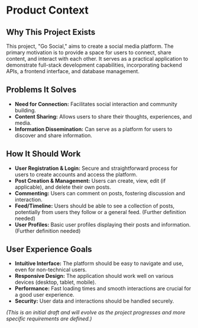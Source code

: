 # Product Context

## Why This Project Exists

This project, "Go Social," aims to create a social media platform. The primary motivation is to provide a space for users to connect, share content, and interact with each other. It serves as a practical application to demonstrate full-stack development capabilities, incorporating backend APIs, a frontend interface, and database management.

## Problems It Solves

- **Need for Connection:** Facilitates social interaction and community building.
- **Content Sharing:** Allows users to share their thoughts, experiences, and media.
- **Information Dissemination:** Can serve as a platform for users to discover and share information.

## How It Should Work

- **User Registration & Login:** Secure and straightforward process for users to create accounts and access the platform.
- **Post Creation & Management:** Users can create, view, edit (if applicable), and delete their own posts.
- **Commenting:** Users can comment on posts, fostering discussion and interaction.
- **Feed/Timeline:** Users should be able to see a collection of posts, potentially from users they follow or a general feed. (Further definition needed)
- **User Profiles:** Basic user profiles displaying their posts and information. (Further definition needed)

## User Experience Goals

- **Intuitive Interface:** The platform should be easy to navigate and use, even for non-technical users.
- **Responsive Design:** The application should work well on various devices (desktop, tablet, mobile).
- **Performance:** Fast loading times and smooth interactions are crucial for a good user experience.
- **Security:** User data and interactions should be handled securely.

*(This is an initial draft and will evolve as the project progresses and more specific requirements are defined.)*
